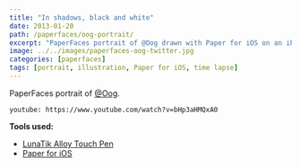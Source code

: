 ```yaml
---
title: "In shadows, black and white"
date: 2013-01-20
path: /paperfaces/oog-portrait/
excerpt: "PaperFaces portrait of @Oog drawn with Paper for iOS on an iPad."
image: ../../images/paperfaces-oog-twitter.jpg
categories: [paperfaces]
tags: [portrait, illustration, Paper for iOS, time lapse]
---
```


PaperFaces portrait of [@Oog](https://twitter.com/Oog).

`youtube: https://www.youtube.com/watch?v=bHp3aHMQxA0`

**Tools used:**

- [LunaTik Alloy Touch Pen](https://www.amazon.com/gp/product/B00821TR7G/ref=as_li_ss_tl?ie=UTF8&tag=mademist-20&linkCode=as2&camp=1789&creative=390957&creativeASIN=B00821TR7G)
- [Paper for iOS](https://paper.bywetransfer.com/)
